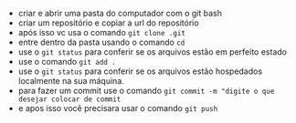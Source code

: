 <ul>
  <li>criar e abrir uma pasta do computador com o git bash</li>
  <li>criar um repositório e copiar a url do repositório</li>
  <li>após isso vc usa o comando <code>git clone <url do repositório>.git</code></li>
  <li>entre dentro da pasta usando o comando <code>cd <nome da pasta></code></li>
  <li>use o <code>git status</code> para conferir se os arquivos estão em perfeito estado</li>
  <li>use o comando <code>git add .</code></li>
  <li>use o <code>git status</code> para conferir se os arquivos estão hospedados localmente na sua máquina.</li>
  <li>para fazer um commit use o comando <code>git commit -m "digite o que desejar colocar de commit</code></li>
  <li>e apos isso você precisara usar o comando <code>git push</code></li>
</ul>
